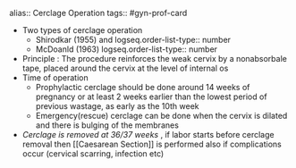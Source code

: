 alias:: Cerclage Operation
tags:: #gyn-prof-card

- Two types of cerclage operation
	- Shirodkar (1955) and
	  logseq.order-list-type:: number
	- McDoanld (1963)
	  logseq.order-list-type:: number
- Principle : The procedure reinforces the weak cervix by a nonabsorbale tape, placed around the cervix at the level of internal os
- Time of operation
	- Prophylactic cerclage should be done around 14 weeks of pregnancy or at least 2 weeks earlier than the lowest period of previous wastage, as early as the 10th week
	- Emergency(rescue) cerclage can be done when the cervix is dilated and there is bulging of the membranes
- *Cerclage is removed at 36/37 weeks* , if labor starts before cerclage removal then [[Caesarean Section]] is performed also if complications occur (cervical scarring, infection etc)